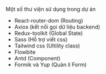 Một số thư viện sử dụng trong dự án

- React-router-dom (Routing)
- Axios (kết nối gọi dữ liệu backend)
- Redux-toolkit (Global State)
- Sass (Hỗ trợ viết css)
- Tailwind css (Ultility class)
- Flowbite
- Antd (Component)
- Formik và Yup (Quản lí Form)
